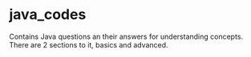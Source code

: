 # java_codes
Contains Java questions an their answers for understanding concepts.
There are 2 sections to it, basics and advanced. 
